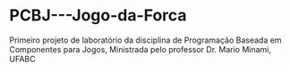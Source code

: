 # PCBJ---Jogo-da-Forca
Primeiro projeto de laboratório da disciplina de Programação Baseada em Componentes para Jogos, Ministrada pelo professor Dr. Mario Minami, UFABC
